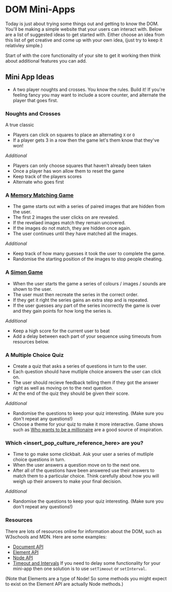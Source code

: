 # DOM Mini-Apps

Today is just about trying some things out and getting to know the DOM. You'll be making a simple website that your users can interact with. Below are a list of suggested ideas to get started with. Either choose an idea from this list of get creative and come up with your own idea, (just try to keep it relativley simple.)

Start of with the core functionality of your site to get it working then think about additional features you can add.

## Mini App Ideas

- A two player noughts and crosses. You know the rules. Build it! If you're feeling fancy you may want to include a score counter, and alternate the player that goes first.

### Noughts and Crosses

A true classic

- Players can click on squares to place an alternating `X` or `O`
- If a player gets 3 in a row then the game let's them know that they've won!

_Additional_

- Players can only choose squares that haven't already been taken
- Once a player has won allow them to reset the game
- Keep track of the players scores
- Alternate who goes first

### A [Memory Matching Game](https://www.memozor.com/memory-games/for-kids/pokemon-game)

- The game starts out with a series of paired images that are hidden from the user.
- The first 2 images the user clicks on are revealed.
- If the revelaed images match they remain uncovered.
- If the images do not match, they are hidden once again.
- The user continues until they have matched all the images.

_Additional_

- Keep track of how many guesses it took the user to complete the game.
- Randomise the starting position of the images to stop people cheating.

### A [Simon Game](<https://en.wikipedia.org/wiki/Simon_(game)>)

- When the user starts the game a series of colours / images / sounds are shown to the user.
- The user must then recreate the series in the correct order.
- If they get it right the series gains an extra step and is repeated.
- If the user guesses any part of the series incorrectly the game is over and they gain points for how long the series is.

_Additional_

- Keep a high score for the current user to beat
- Add a delay between each part of your sequence using timeouts from resources below.

### A Multiple Choice Quiz

- Create a quiz that asks a series of questions in turn to the user.
- Each question should have mutliple choice answers the user can click on.
- The user should recieve feedback telling them if they got the answer right as well as moving on to the next question.
- At the end of the quiz they should be given their score.

_Additional_

- Randomise the questions to keep your quiz interesting. (Make sure you don't repeat any questions!)
- Choose a theme for your quiz to make it more interactive. Game shows such as [Who wants to be a millionaire](https://uk.wwbm.com/) are a good source of inspiration.

### Which <insert_pop_culture_reference_here> are you?

- Time to go make some clickbait. Ask your user a series of mutliple choice questions in turn.
- When the user answers a question move on to the next one.
- After all of the questions have been answered use their answers to match them to a particular choice. Think carefully about how you will weigh up their answers to make your final decision.

_Additional_

- Randomise the questions to keep your quiz interesting. (Make sure you don't repeat any questions!)

### Resources

There are lots of resources online for information about the DOM, such as W3schools and MDN. Here are some examples:

- [Document API](https://developer.mozilla.org/en-US/docs/Web/API/Document)
- [Element API](https://developer.mozilla.org/en-US/docs/Web/API/Element)
- [Node API](https://developer.mozilla.org/en-US/docs/Web/API/Node)
- [Timeout and Intervals](https://developer.mozilla.org/en-US/docs/Learn/JavaScript/Asynchronous/Timeouts_and_intervals) If you need to delay some functionality for your mini-app then one solution is to use `setTimeout` or `setInterval`.

(Note that Elements are a type of Node! So some methods you might expect to exist on the Element API are actually Node methods.)
